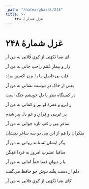 ```yaml
---
_path: "/hafez/ghazal/248"
title: >-
    غزل شمارهٔ ۲۴۸
---
```

# غزل شمارهٔ ۲۴۸

<div class="b" id="bn1"><div class="m1"><p>ای صبا نَکهَتی از کویِ فُلانی به من آر</p></div>
<div class="m2"><p>زار و بیمارِ غَمَم راحتِ جانی به من آر</p></div></div>
<div class="b" id="bn2"><div class="m1"><p>قلب بی‌حاصلِ ما را بزن اکسیرِ مراد</p></div>
<div class="m2"><p>یعنی از خاکِ درِ دوست نشانی به من آر</p></div></div>
<div class="b" id="bn3"><div class="m1"><p>در کمینگاه نظر با دلِ خویشم جنگ است</p></div>
<div class="m2"><p>ز ابرو و غمزهٔ او تیر و کمانی به من آر</p></div></div>
<div class="b" id="bn4"><div class="m1"><p>در غریبی و فِراق و غمِ دل پیر شدم</p></div>
<div class="m2"><p>ساغرِ مِی ز کفِ تازه جوانی به من آر</p></div></div>
<div class="b" id="bn5"><div class="m1"><p>منکران را هم از این مِی دو سه ساغر بچشان</p></div>
<div class="m2"><p>وگر ایشان نَستانند روانی به من آر</p></div></div>
<div class="b" id="bn6"><div class="m1"><p>ساقیا عشرتِ امروز به فردا مَفِکَن</p></div>
<div class="m2"><p>یا ز دیوانِ قضا خطِّ امانی به من آر</p></div></div>
<div class="b" id="bn7"><div class="m1"><p>دلم از دست بِشُد دوش چو حافظ می‌گفت</p></div>
<div class="m2"><p>کای صَبا نَکهَتی از کویِ فلانی به من آر</p></div></div>

